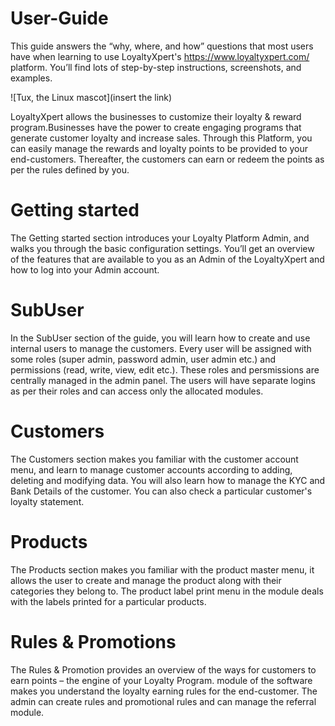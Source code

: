 # User-Guide
This guide answers the “why, where, and how” questions that most users have when learning to use LoyaltyXpert's https://www.loyaltyxpert.com/ platform. You’ll find lots of step-by-step instructions, screenshots, and examples.

![Tux, the Linux mascot](insert the link)

LoyaltyXpert allows the businesses to customize their loyalty & reward program.Businesses have the power to create engaging programs that generate customer loyalty and increase sales. Through this Platform, you can easily manage the rewards and loyalty points to be provided to your end-customers. Thereafter, the customers can earn or redeem the points as per the rules defined by you.

# Getting started
The Getting started section introduces your Loyalty Platform Admin, and walks you through the basic configuration settings. You’ll get an overview of the features that are available to you as an Admin of the LoyaltyXpert and how to log into your Admin account. 

# SubUser 
In the SubUser section of the guide, you will learn how to create and use internal users to manage the customers. Every user will be assigned with some roles (super admin, password admin, user admin etc.) and permissions (read, write, view, edit etc.). These roles and persmissions are centrally managed in the admin panel. The users will have separate logins as per their roles and can access only the allocated modules. 

# Customers
The Customers section makes you familiar with the customer account menu, and learn to manage customer accounts according to adding, deleting and modifying data. You will also learn how to manage the KYC and Bank Details of the customer. You can also check a particular customer's loyalty statement.

# Products
The Products section makes you familiar with the product master menu, it allows the user to create and manage the product along with their categories they belong to. The product label print menu in the module deals with the labels printed for a particular products.

# Rules & Promotions
The Rules & Promotion provides an overview of the ways for customers to earn points – the engine of your Loyalty Program. module of the software makes you understand the loyalty earning rules for the end-customer. The admin can create rules and promotional rules and can manage the referral module.

# 


